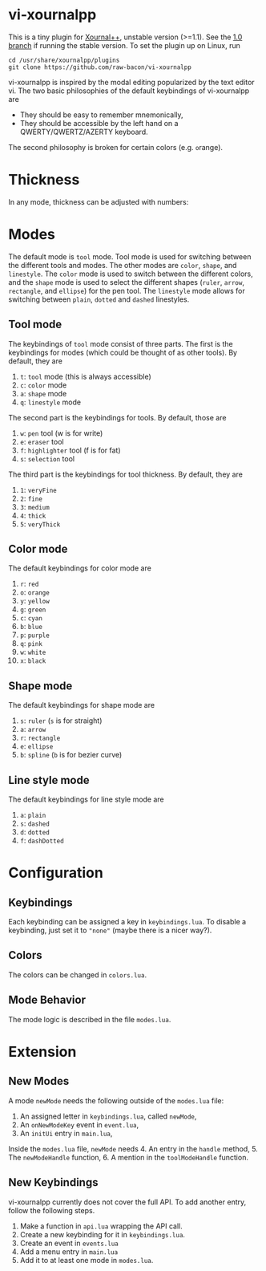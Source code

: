 # vi-xournalpp
This is a tiny plugin for [Xournal++](https://github.com/xournalpp/xournalpp),
unstable version (>=1.1).
See the [1.0 branch](https://github.com/raw-bacon/vi-xournalpp/tree/1.0) if running
the stable version.
To set the plugin up on Linux, run

```
cd /usr/share/xournalpp/plugins
git clone https://github.com/raw-bacon/vi-xournalpp
```

vi-xournalpp is inspired by the modal editing popularized
by the text editor vi. 
The two basic philosophies of the default keybindings of vi-xournalpp are

- They should be easy to remember mnemonically,
- They should be accessible by the left hand on a QWERTY/QWERTZ/AZERTY keyboard.

The second philosophy is broken for certain colors (e.g. `o`range).

# Thickness
In any mode, thickness can be adjusted with numbers:


# Modes
The default mode is `tool` mode.
Tool mode is used for switching between the different tools and modes.
The other modes are `color`, `shape`, and `linestyle`.
The `color` mode is used to switch between the different colors,
and the `shape` mode is used to select the different shapes (`ruler`,
`arrow`, `rectangle`, and `ellipse`) for the pen tool.
The `linestyle` mode allows for switching between `plain`, `dotted` and `dashed`
linestyles.

## Tool mode
The keybindings of `tool` mode consist of
three parts.
The first is the keybindings for modes (which could be thought
of as other tools). By default, they are

1. `t`: `tool` mode (this is always accessible)
2. `c`: `color` mode
3. `a`: `shape` mode
4. `q`: `linestyle` mode

The second part is the keybindings for tools.
By default, those are

1. `w`: `pen` tool (w is for write)
2. `e`: `eraser` tool
3. `f`: `highlighter` tool (f is for fat)
4. `s`: `selection` tool

The third part is the keybindings for tool thickness.
By default, they are

1. `1`: `veryFine`
2. `2`: `fine`
3. `3`: `medium`
4. `4`: `thick`
5. `5`: `veryThick`


## Color mode
The default keybindings for color mode are

1.  `r`: `red`
2.  `o`: `orange`
3.  `y`: `yellow`
4.  `g`: `green`
5.  `c`: `cyan`
6.  `b`: `blue`
7.  `p`: `purple`
8.  `q`: `pink`
9.  `w`: `white`
10. `x`: `black`

## Shape mode
The default keybindings for shape mode are

1. `s`: `ruler` (`s` is for straight)
2. `a`: `arrow`
3. `r`: `rectangle`
4. `e`: `ellipse`
5. `b`: `spline` (`b` is for bezier curve)

## Line style mode
The default keybindings for line style mode are

1. `a`: `plain`
2. `s`: `dashed`
3. `d`: `dotted`
4. `f`: `dashDotted`

# Configuration
## Keybindings
Each keybinding can be assigned a key in `keybindings.lua`.
To disable a keybinding, just set it to
`"none"` (maybe there is a nicer way?).

## Colors
The colors can be changed in `colors.lua`.

## Mode Behavior
The mode logic is described in the
file `modes.lua`.

# Extension
## New Modes
A mode `newMode` needs the following
outside of the `modes.lua` file:

1. An assigned letter in `keybindings.lua`, called `newMode`,
2. An `onNewModeKey` event in `event.lua`,
3. An `initUi` entry in `main.lua`,

Inside the `modes.lua` file, `newMode` needs
4. An entry in the `handle` method,
5. The `newModeHandle` function,
6. A mention in the `toolModeHandle` function.

## New Keybindings
vi-xournalpp currently does not cover the full API. To add another entry,
follow the following steps.
1. Make a function in `api.lua` wrapping the API call.
2. Create a new keybinding for it in `keybindings.lua`.
3. Create an event in `events.lua`
4. Add a menu entry in `main.lua`
5. Add it to at least one mode in `modes.lua`.

